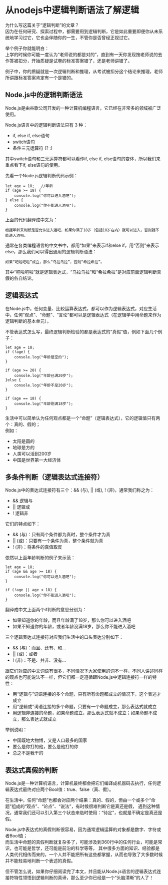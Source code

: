 
# 从nodejs中逻辑判断语法了解逻辑

为什么写这篇关于“逻辑判断”的文章？  
因为在任何研究、探索过程中，都需要用到逻辑判断，它是如此重要即便你从未系统地学习过它，它也会伴随你的一生，不管你是否曾经正视过它。

举个例子你就能明白：  
上学的时候你可能一度认为“老师说的都是对的”，直到有一天你发现按老师说的去作答被扣分，开始质疑是试卷的标准答案错了，还是老师讲错了。

例子中，你的质疑就是一次逻辑判断和推理，从考试被扣分这个结论来推理，老师所讲跟标准答案肯定有一个是错的。


## Node.js中的逻辑判断语法

Node.js是由谷歌公司开发的一种计算机编程语言，它已经在非常多的领域被广泛使用。

Node.js语言中的逻辑判断语法只有 3 种：
* if, else if, else语句
* switch语句
* 条件三元运算符 (? :)

其中switch语句和三元运算符都可以看作if, else if, else语句的变体，所以我们来重点看下if, else语句的使用。

先看一个Node.js逻辑判断代码示例：

```
let age = 18;	//年龄
if (age >= 18) {
    console.log("你可以进入酒吧");
} else {
    console.log("你不能进入酒吧");
}
```

上面的代码翻译成中文为：

```
根据年龄来判断是否允许进入酒吧，如果你满了18岁（包括18岁在内）就可以进入，否则就不能进入酒吧。
```

通常在各类编程语言的中文书中，都用“如果”来表示if和else if，用“否则”来表示else，那么我们可以得出通用的逻辑判断语法：

```
如果“吧啦吧啦”成立，那么“乌拉乌拉”，否则“希拉希拉”。 
```

其中“吧啦吧啦”就是逻辑表达式，“乌拉乌拉”和“希拉希拉”是对应前面逻辑判断真假的各自结论。


## 逻辑表达式

在Node.js中，任何变量、比较运算表达式，都可以作为逻辑表达式，对应生活中，任何“观点”、“命题”、“言论”都可以是逻辑表达式（在逻辑学中用命题来作为逻辑判断的基本单元）。

不管表达式怎么写，最终逻辑判断检验的都是表达式的“真假”值，例如下面几个例子：

```
let age = 18;
if (!age) {
	console.log("年龄是空的");
}

if (age >= 20) {
	console.log("年龄已满20岁");
}else {
	console.log("年龄不足20岁");
}

if (age == 18) {
	console.log("年龄刚满18岁");
}
```

生活中可以简单认为任何观点都是一个“命题”（逻辑表达式），它的逻辑值只有两个：真的、假的；  
例如：
* 太阳是圆的
* 地球是方的
* 人类可以活到200岁
* 中国是世界第一大经济体


## 多条件判断（逻辑表达式连接符）

Node.js中的表达式连接符有三个：&& (与), || (或), ! (非)，通常我们称之为：
* && 逻辑与
* || 逻辑或
* ! 逻辑非

它们的特点如下：
* && (与)：只有两个条件都为真时，整个条件才为真
* || (或)：只要有一个条件为真，整个条件就为真
* ! (非)：将条件的真值取反

依然以上面年龄判断的例子来示范：

```
let age = 18;
if (age && age >= 18) {
	console.log("你可以进入酒吧");
}

if (!age || age < 18) {
	console.log("你不能进入酒吧");
}
```

翻译成中文上面两个if判断的意思分别为：
* 如果知道你的年龄，而且年龄满了18岁，那么你可以进入酒吧
* 如果不知道你的年龄，或者年龄没满18岁，那么你不能进入酒吧

三个逻辑表达式连接符对应我们生活中的口头表达分别如下：
* && (与)：而且、还有、和...
* || (或)：或者
* ! (非)：不是、并非、没有...

跟它们对应的中文词语有很多，不同情况下大家使用的词不一样，不同人讲述同样的观点也可能说法不一样，但它们都一定遵循跟Node.js中逻辑连接符一样的特性：
* 用“逻辑与”词语连接的多个命题，只有所有命题都成立的情况下，这个表述才成立
* 用“逻辑或”词语连接的多个命题，只要有一个命题成立，那么表达式就成立
* 用逻辑非连接的命题，如果命题成立，那么表达式就不成立；如果命题不成立，那么表达式就成立

举例说明：
* 中国既地大物博，又是人口最多的国家
* 要么是你打的他，要么是他打的你
* 总之不是我干的


## 表达式真假的判断

Node.js是一种计算机语言，计算机最终都会把它们编译成机器码去执行，任何逻辑表达式最终对应两个Bool值：true、false（真、假）。

在生活中，任何“命题”也都会对应两个结果：真的、假的，但由一个或多个“命题”组成的“观点”、“论点”、“说法”，有时候很难判断它是真还是假，
遇到这种情况，通常我们还可以引入第三个状态来临时使用：“待定”，也就是不确定是真还是假。

Node.js中表达式的真假判断很容易，因为通常逻辑运算的对象都是数字、字符或者Bool值；  
而生活中命题的真假判断就复杂多了，可能涉及到360行中的任何行业，可能是常识，也可能是哲学，还可能是前沿的科学等等，
其中很多方面的知识、经验都是人类代代相传而来的，一个人并不能把所有这些都掌握，从而也导致了大多数时候并不能轻易地判断一个表述的真假。

但不管怎么说，如果你仔细阅读完了本文，并且能从Node.js语言的逻辑表达式连接符特性领悟到逻辑判断的真谛，那么至少你已经是一个“头脑清晰”的人了！
